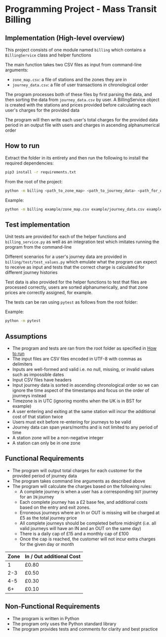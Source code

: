 # Programming Project - Mass Transit Billing

## Implementation (High-level overview)

This project consists of one module named ```billing``` which contains a ```BillingService``` class and helper functions

The main function takes two CSV files as input from command-line arguments:

- ```zone_map.csv```: a file of stations and the zones they are in
- ```journey_data.csv```: a file of user transactions in chronological order

The program processes both of these files by first parsing the data, and then sorting the data
from ```journey_data.csv``` by user. A BillingService object is created with the stations and prices provided before
calculating each user's charges for the provided data

The program will then write each user's total charges for the provided data period in an output file with users and
charges in ascending alphanumerical order

## How to run
Extract the folder in its entirety and then run the following to install the required dependencies:

```bash
pip3 install -r requirements.txt
```

From the root of the project:

```bash
python -m billing <path_to_zone_map> <path_to_journey_data> <path_for_output>
```

Example:

```bash
python -m billing example/zone_map.csv example/journey_data.csv example/output.csv
```

## Test implementation

Unit tests are provided for each of the helper functions and ```billing_service.py``` as well as an integration test
which imitates running the program from the command-line

Different scenarios for a user's journey data are provided in ```billing/test/test_values.py``` which emulate what the
program can expect to receive as input and tests that the correct charge is calculated for different journey histories

Test data is also provided for the helper functions to test that files are processed correctly, users are sorted
alphanumerically, and that zone
prices are correctly assigned, for example.

The tests can be ran using ```pytest``` as follows from the root folder:

Example:

```bash
python -m pytest
```

## Assumptions

- The program and tests are ran from the root folder as specified in [How to run](#how-to-run)
- The input files are CSV files encoded in UTF-8 with commas as delimiters
- Inputs are well-formed and valid i.e. no null, missing, or invalid values such as impossible dates
- Input CSV files have headers
- Input journey data is sorted in ascending chronological order so we can ignore the time aspect of the timestamps and
  focus on the order of journeys instead
- Timezone is in UTC (ignoring months when the UK is in BST for example)
- A user entering and exiting at the same station will incur the additional cost of that station twice
- Users must exit before re-entering for journeys to be valid
- Journey data can span years/months and is not limited to any period of time
- A station zone will be a non-negative integer
- A station can only be in one zone

## Functional Requirements

- The program will output total charges for each customer for the provided period of journey data
- The program takes command line arguments as described above
- The program will calculate the charges based on the following rules:
    - A complete journey is when a user has a corresponding ```OUT``` journey for an ```IN``` journey
    - Each complete journey has a £2 base fee, and additional costs based on the entry and exit zones.
    - Erroneous journeys where an In or OUT is missing will be charged at £5 as the total journey price
    - All complete journeys should be completed before midnight (i.e. all valid journeys will have an IN and an OUT on
      the same day)
    - There is a daily cap of £15 and a monthly cap of £100
    - Once the cap is reached, the customer will not incur extra charges for the given day or month

| Zone | In / Out additional Cost |
|------|--------------------------|
| 1    | £0.80                    |
| 2-3  | £0.50                    |
| 4-5  | £0.30                    |
| 6+   | £0.10                    |

## Non-Functional Requirements

- The program is written in Python
- The program only uses the Python standard library
- The program provides tests and comments for clarity and best practice
